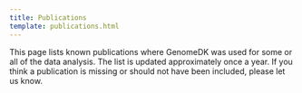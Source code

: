```yaml
---
title: Publications
template: publications.html
---
```


This page lists known publications where GenomeDK was used for some or all of the data analysis. The list is updated approximately once a year. If you think a publication is missing or should not have been included, please let us know.
